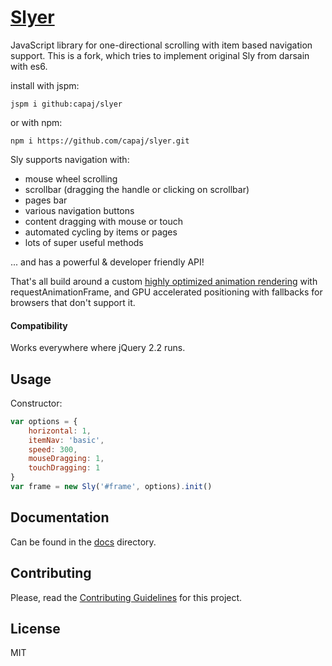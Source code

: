 # [Slyer](http://darsa.in/sly)

JavaScript library for one-directional scrolling with item based navigation support.
This is a fork, which tries to implement original Sly from darsain with es6.

install with jspm:
```
jspm i github:capaj/slyer
```

or with npm:
```
npm i https://github.com/capaj/slyer.git
```

Sly supports navigation with:

- mouse wheel scrolling
- scrollbar (dragging the handle or clicking on scrollbar)
- pages bar
- various navigation buttons
- content dragging with mouse or touch
- automated cycling by items or pages
- lots of super useful methods

... and has a powerful & developer friendly API!

That's all build around a custom [highly optimized animation rendering](http://i.imgur.com/nszjJBZ.png) with
requestAnimationFrame, and GPU accelerated positioning with fallbacks for browsers that don't support it.

#### Compatibility

Works everywhere where jQuery 2.2 runs.

## Usage

Constructor:

```js
var options = {
	horizontal: 1,
	itemNav: 'basic',
	speed: 300,
	mouseDragging: 1,
	touchDragging: 1
}
var frame = new Sly('#frame', options).init()
```

## Documentation

Can be found in the [docs](https://github.com/darsain/sly/tree/master/docs) directory.

## Contributing

Please, read the [Contributing Guidelines](CONTRIBUTING.md) for this project.

## License

MIT
